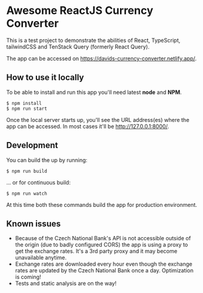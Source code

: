 # Awesome ReactJS Currency Converter

This is a test project to demonstrate the abilities of React, TypeScript, tailwindCSS and TenStack Query (formerly React Query).

The app can be accessed on https://davids-currency-converter.netlify.app/.

## How to use it locally
To be able to install and run this app you'll need latest **node** and **NPM**.

```shell
$ npm install
$ npm run start
```

Once the local server starts up, you'll see the URL address(es) where the app can be accessed. In most cases it'll be http://127.0.0.1:8000/.

## Development
You can build the up by running:

```shell
$ npm run build
```

... or for continuous build:

```shell
$ npm run watch
```

At this time both these commands build the app for production environment.

## Known issues
* Because of the Czech National Bank's API is not accessible outside of the origin (due to badly configured CORS) the app is using a proxy to get the exchange rates. It's a 3rd party proxy and it may become unavailable anytime.
* Exchange rates are downloaded every hour even though the exchange rates are updated by the Czech National Bank once a day. Optimization is coming!
* Tests and static analysis are on the way!
